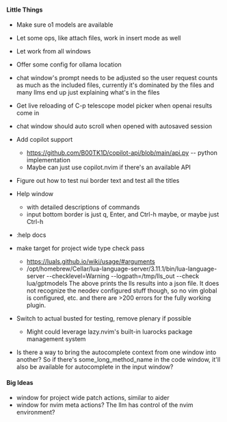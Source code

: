 #### Little Things
* Make sure o1 models are available
* Let some ops, like attach files, work in insert mode as well
* Let <CR> work from all windows
* Offer some config for ollama location
* chat window's prompt needs to be adjusted so the user request counts as much as the included files,
  currently it's dominated by the files and many llms end up just explaining what's in the files
* Get live reloading of C-p telescope model picker when openai results come in
* chat window should auto scroll when opened with autosaved session
* Add copilot support
    * https://github.com/B00TK1D/copilot-api/blob/main/api.py -- python implementation
    * Maybe can just use copilot.nvim if there's an available API
* Figure out how to test nui border text and test all the titles
* Help window
    * with detailed descriptions of commands
    * input bottom border is just q, Enter, and Ctrl-h maybe, or maybe just Ctrl-h
* :help docs
* make target for project wide type check pass
    * https://luals.github.io/wiki/usage/#arguments
    * /opt/homebrew/Cellar/lua-language-server/3.11.1/bin/lua-language-server --checklevel=Warning --logpath=/tmp/lls_out --check lua/gptmodels
    The above prints the lls results into a json file. It does not recognize the neodev configured stuff though, so no vim global is configured, etc.
    and there are >200 errors for the fully working plugin.

* Switch to actual busted for testing, remove plenary if possible
    * Might could leverage lazy.nvim's built-in luarocks package management system
* Is there a way to bring the autocomplete context from one window into another? So if there's some_long_method_name in the code window,
  it'll also be available for autocomplete in the input window?


#### Big Ideas
* window for project wide patch actions, similar to aider
* window for nvim meta actions? The llm has control of the nvim environment?
